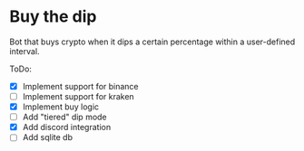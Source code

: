 # Buy the dip
Bot that buys crypto when it dips a certain percentage within a user-defined interval.

ToDo:
- [X] Implement support for binance
- [ ] Implement support for kraken
- [X] Implement buy logic
- [ ] Add "tiered" dip mode
- [X] Add discord integration
- [ ] Add sqlite db